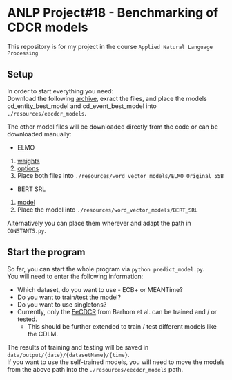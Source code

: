 # ANLP Project#18 - Benchmarking of CDCR models

This repository is for my project in the course `Applied Natural Language Processing`

## Setup
In order to start everything you need:\
Download the following [archive](https://drive.google.com/file/d/197jYq5lioefABWP11cr4hy4Ohh1HMPGK/view), exract the files,
and place the models cd_entity_best_model and cd_event_best_model into ```./resources/eecdcr_models```.

The other model files will be downloaded directly from the code or can be downloaded manually:
* ELMO
1) [weights](https://s3-us-west-2.amazonaws.com/allennlp/models/elmo/2x4096_512_2048cnn_2xhighway_5.5B/elmo_2x4096_512_2048cnn_2xhighway_5.5B_weights.hdf5)
2) [options](https://s3-us-west-2.amazonaws.com/allennlp/models/elmo/2x4096_512_2048cnn_2xhighway_5.5B/elmo_2x4096_512_2048cnn_2xhighway_5.5B_options.json)
3) Place both files into ```./resources/word_vector_models/ELMO_Original_55B```
* BERT SRL
1) [model](https://s3-us-west-2.amazonaws.com/allennlp/models/bert-base-srl-2019.06.17.tar.gz)
2) Place the model into ```./resources/word_vector_models/BERT_SRL```

Alternatively you can place them wherever and adapt the path in `CONSTANTS.py`.

## Start the program
So far, you can start the whole program via `python predict_model.py`.\
You will need to enter the following information:
+ Which dataset, do you want to use - ECB+ or MEANTime?
+ Do you want to train/test the model?
+ Do you want to use singletons?
+ Currently, only the [EeCDCR](https://github.com/shanybar/event_entity_coref_ecb_plus) from Barhom et al. can be trained and / or tested.
  + This should be further extended to train / test different models like the CDLM.

The results of training and testing will be saved in ``data/output/{date}/{datasetName}/{time}``.\
If you want to use the self-trained models, you will need to move the models from the above path into the `./resources/eecdcr_models` path.
